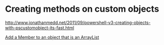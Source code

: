 # Creating methods on custom objects


http://www.jonathanmedd.net/2011/09/powershell-v3-creating-objects-with-pscustomobject-its-fast.html

[Add a Member to an object that is an ArrayList](http://stackoverflow.com/questions/24920334/powershell-add-member-add-a-member-thats-an-arraylist)


